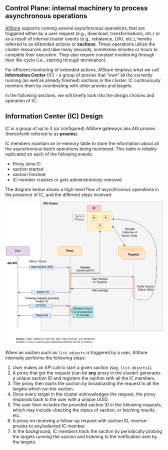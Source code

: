 ## Control Plane: internal machinery to process asynchronous operations

[AIStore](https://github.com/NVIDIA/aistore) supports running several asynchronous operations, that are triggered either by a user request (e.g., download, transformations, etc.) or as a result of internal cluster events (e.g., rebalance, LRU, etc.), hereby referred to as eXtended actions or **xactions**.
These operations utilize the cluster resources and take many seconds, sometimes minutes or hours to complete their execution.
They also require constant monitoring through their life-cycle (i.e., starting through termination).

For efficient monitoring of extended actions, AIStore employs what we call **Information Center** (IC) - a group of proxies that “own” all the currently running (as well as already finished) xactions in the cluster. IC continuously monitors them by coordinating with other proxies and targets.

In the following sections, we will briefly look into the design choices and operation of IC.


## Information Center (IC) Design

IC is a group of up to 3 (or configured) AIStore gateways aka AIS proxies (henceforth referred to as **proxies**).

IC members maintain an in-memory table to store the information about all the asynchronous batch operations being monitored. This table is reliably replicated on each of the following events:

*   Proxy joins IC
*   xaction started
*   xaction finished
*   IC member crashes or gets administratively removed

The diagram below shows a high-level flow of asynchronous operations in the presence of IC, and the different steps involved.

<img src="images/ais-ic-flow.png" alt="AIStore IC flow" width="800">

When an xaction such as `list-objects` is triggered by a user, AIStore internally performs the following steps:

1. User makes an API call to start a given xaction (say, `list-objects1`).
2. A proxy that got the request (can be **any** proxy in the cluster) generates a unique xaction ID and registers the xaction with all the IC members.
3. The proxy then starts the xaction by broadcasting the request to all the targets which run the xaction.
4. Once every target in the cluster acknowledges the request, the proxy responds back to the user with a unique UUID.
5. The user then includes the provided xaction ID in the following requests, which may include checking the status of xaction, or fetching results, etc.
6. A proxy on receiving a follow-up request with xaction ID, reverse-proxies to any/selected IC member.
7. In the background, IC members track the xaction by periodically probing the targets running the xaction and listening to the notification sent by the targets.
